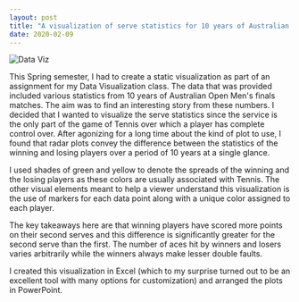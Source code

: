 ```yaml
---
layout: post
title: "A visualization of serve statistics for 10 years of Australian Open Men's Finals"
date: 2020-02-09
---
```


![Data Viz]({{site.url}}/assets/img/dataVizTennis_static.jpg)

This Spring semester, I had to create a static visualization as part of an assignment for my Data Visualization class. The data that was provided included various statistics from 10 years of Australian Open Men's finals matches. The aim was to find an interesting story from these numbers. I decided that I wanted to visualize the serve statistics since the service is the only part of the game of Tennis over which a player has complete control over. After agonizing for a long time about the kind of plot to use, I found that radar plots convey the difference between the statistics of the winning and losing players over a period of 10 years at a single glance. 

I used shades of green and yellow to denote the spreads of the winning and the losing players as these colors are usually associated with Tennis. The other visual elements meant to help a viewer understand this visualization is the use of markers for each data point along with a unique color assigned to each player. 

The key takeaways here are that winning players have scored more points on their second serves and this difference is significantly greater for the second serve than the first. The number of aces hit by winners and losers varies arbitrarily while the winners always make lesser double faults. 

I created this visualization in Excel (which to my surprise turned out to be an excellent tool with many options for customization) and arranged the plots in PowerPoint.